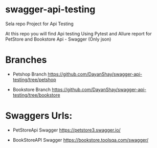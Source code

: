 # swagger-api-testing
Sela repo Project for Api Testing 

At this repo you will find Api testing Using Pytest and Allure report for PetStore and Bookstore Api - Swagger (Only json)

# Branches 

*  Petshop Branch
https://github.com/DayanShay/swagger-api-testing/tree/petshop

*  Bookstore Branch
https://github.com/DayanShay/swagger-api-testing/tree/bookstore


# Swaggers Urls:

*  PetStoreApi Swagger
https://petstore3.swagger.io/

* BookStoreAPI Swagger
https://bookstore.toolsqa.com/swagger/
